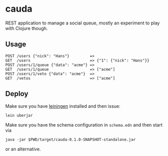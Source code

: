 # cauda

REST application to manage a social queue, mostly an experiment to play with Clojure though.


## Usage

    POST /users {"nick": "Hans"}         =>
    GET  /users                          => {"1": {"nick": "Hans"}}
    POST /users/1/queue {"data": "acme"} =>
    GET  /users/1/queue                  => ["acme"]
    POST /users/1/veto {"data": "acme"}  =>
    GET  /vetos                          => ["acme"]

## Deploy

Make sure you have [leiningen](http://leiningen.org/) installed and then issue:

    lein uberjar
    
Make sure you have the schema configuration in `schema.edn` and then start via

    java -jar $PWD/target/cauda-0.1.0-SNAPSHOT-standalone.jar
    
or an alternative.
